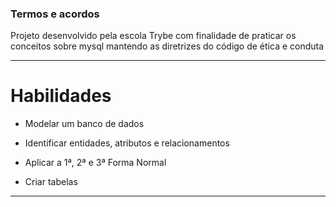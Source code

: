 ### Termos e acordos

Projeto desenvolvido pela escola Trybe com finalidade de praticar os conceitos sobre mysql mantendo as diretrizes do código de ética e conduta

---

# Habilidades

  * Modelar um banco de dados

  * Identificar entidades, atributos e relacionamentos
  
  * Aplicar a 1ª, 2ª e 3ª Forma Normal

  * Criar tabelas

---
